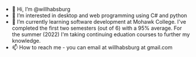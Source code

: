 - 👋 Hi, I’m @willhabsburg
- 👀 I’m interested in desktop and web programming using C# and python
- 🌱 I’m currently learning software development at Mohawk College.  I've completed the first two semesters (out of 6) with a 95% average.  For the summer (2022) I'm taking continuing eduation courses to further my knowledge.
- 📫 How to reach me - you can email at willhabsburg at gmail.com

<!---
willhabsburg/willhabsburg is a ✨ special ✨ repository because its `README.md` (this file) appears on your GitHub profile.
You can click the Preview link to take a look at your changes.
--->
